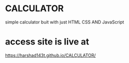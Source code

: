# CALCULATOR
  simple calculator buit with just HTML CSS AND JavaScript
# access site is live at 
  https://harshad143t.github.io/CALCULATOR/
